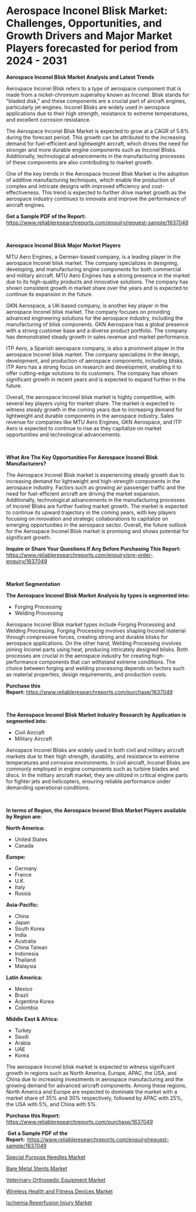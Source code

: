 <p><h1>Aerospace Inconel Blisk Market: Challenges, Opportunities, and Growth Drivers and Major Market Players forecasted for period from 2024 - 2031</h1></p><p><strong>Aerospace Inconel Blisk Market Analysis and Latest Trends</strong></p>
<p><p>Aerospace Inconel Blisk refers to a type of aerospace component that is made from a nickel-chromium superalloy known as Inconel. Blisk stands for "bladed disk," and these components are a crucial part of aircraft engines, particularly jet engines. Inconel Blisks are widely used in aerospace applications due to their high strength, resistance to extreme temperatures, and excellent corrosion resistance.</p><p>The Aerospace Inconel Blisk Market is expected to grow at a CAGR of 5.6% during the forecast period. This growth can be attributed to the increasing demand for fuel-efficient and lightweight aircraft, which drives the need for stronger and more durable engine components such as Inconel Blisks. Additionally, technological advancements in the manufacturing processes of these components are also contributing to market growth.</p><p>One of the key trends in the Aerospace Inconel Blisk Market is the adoption of additive manufacturing techniques, which enable the production of complex and intricate designs with improved efficiency and cost-effectiveness. This trend is expected to further drive market growth as the aerospace industry continues to innovate and improve the performance of aircraft engines.</p></p>
<p><strong>Get a Sample PDF of the Report:&nbsp;</strong> <a href="https://www.reliableresearchreports.com/enquiry/request-sample/1637049">https://www.reliableresearchreports.com/enquiry/request-sample/1637049</a></p>
<p>&nbsp;</p>
<p><strong>Aerospace Inconel Blisk Major Market Players</strong></p>
<p><p>MTU Aero Engines, a German-based company, is a leading player in the aerospace Inconel blisk market. The company specializes in designing, developing, and manufacturing engine components for both commercial and military aircraft. MTU Aero Engines has a strong presence in the market due to its high-quality products and innovative solutions. The company has shown consistent growth in market share over the years and is expected to continue its expansion in the future.</p><p>GKN Aerospace, a UK-based company, is another key player in the aerospace Inconel blisk market. The company focuses on providing advanced engineering solutions for the aerospace industry, including the manufacturing of blisk components. GKN Aerospace has a global presence with a strong customer base and a diverse product portfolio. The company has demonstrated steady growth in sales revenue and market performance.</p><p>ITP Aero, a Spanish aerospace company, is also a prominent player in the aerospace Inconel blisk market. The company specializes in the design, development, and production of aerospace components, including blisks. ITP Aero has a strong focus on research and development, enabling it to offer cutting-edge solutions to its customers. The company has shown significant growth in recent years and is expected to expand further in the future.</p><p>Overall, the aerospace Inconel blisk market is highly competitive, with several key players vying for market share. The market is expected to witness steady growth in the coming years due to increasing demand for lightweight and durable components in the aerospace industry. Sales revenue for companies like MTU Aero Engines, GKN Aerospace, and ITP Aero is expected to continue to rise as they capitalize on market opportunities and technological advancements.</p></p>
<p>&nbsp;</p>
<p><strong>What Are The Key Opportunities For Aerospace Inconel Blisk Manufacturers?</strong></p>
<p><p>The Aerospace Inconel Blisk market is experiencing steady growth due to increasing demand for lightweight and high-strength components in the aerospace industry. Factors such as growing air passenger traffic and the need for fuel-efficient aircraft are driving the market expansion. Additionally, technological advancements in the manufacturing processes of Inconel Blisks are further fueling market growth. The market is expected to continue its upward trajectory in the coming years, with key players focusing on innovation and strategic collaborations to capitalize on emerging opportunities in the aerospace sector. Overall, the future outlook for the Aerospace Inconel Blisk market is promising and shows potential for significant growth.</p></p>
<p><strong>Inquire or Share Your Questions If Any Before Purchasing This Report:</strong> <a href="https://www.reliableresearchreports.com/enquiry/pre-order-enquiry/1637049">https://www.reliableresearchreports.com/enquiry/pre-order-enquiry/1637049</a></p>
<p>&nbsp;</p>
<p><strong>Market Segmentation</strong></p>
<p><strong>The Aerospace Inconel Blisk Market Analysis by types is segmented into:</strong></p>
<p><ul><li>Forging Processing</li><li>Welding Processing</li></ul></p>
<p><p>Aerospace Inconel Blisk market types include Forging Processing and Welding Processing. Forging Processing involves shaping Inconel material through compressive forces, creating strong and durable blisks for aerospace applications. On the other hand, Welding Processing involves joining Inconel parts using heat, producing intricately designed blisks. Both processes are crucial in the aerospace industry for creating high-performance components that can withstand extreme conditions. The choice between forging and welding processing depends on factors such as material properties, design requirements, and production costs.</p></p>
<p><strong>Purchase this Report:&nbsp;</strong><a href="https://www.reliableresearchreports.com/purchase/1637049">https://www.reliableresearchreports.com/purchase/1637049</a></p>
<p>&nbsp;</p>
<p><strong>The Aerospace Inconel Blisk Market Industry Research by Application is segmented into:</strong></p>
<p><ul><li>Civil Aircraft</li><li>Military Aircraft</li></ul></p>
<p><p>Aerospace Inconel Blisks are widely used in both civil and military aircraft markets due to their high strength, durability, and resistance to extreme temperatures and corrosive environments. In civil aircraft, Inconel Blisks are commonly employed in engine components such as turbine blades and discs. In the military aircraft market, they are utilized in critical engine parts for fighter jets and helicopters, ensuring reliable performance under demanding operational conditions.</p></p>
<p>&nbsp;</p>
<p><strong>In terms of Region, the Aerospace Inconel Blisk Market Players available by Region are:</strong></p>
<p>
    <p> <strong> North America: </strong>
        <ul>
            <li>United States</li>
            <li>Canada</li>
        </ul>
        </p> 
    <p> <strong> Europe: </strong>
        <ul>
            <li>Germany</li>
            <li>France</li>
            <li>U.K.</li>
            <li>Italy</li>
            <li>Russia</li>
        </ul>
        </p> 
    <p> <strong> Asia-Pacific: </strong>
        <ul>
            <li>China</li>
            <li>Japan</li>
            <li>South Korea</li>
            <li>India</li>
            <li>Australia</li>
            <li>China Taiwan</li>
            <li>Indonesia</li>
            <li>Thailand</li>
            <li>Malaysia</li>
        </ul>
        </p> 
    <p> <strong> Latin America: </strong>
        <ul>
            <li>Mexico</li>
            <li>Brazil</li>
            <li>Argentina Korea</li>
            <li>Colombia</li>
        </ul>
        </p> 
    <p> <strong> Middle East & Africa: </strong>
        <ul>
            <li>Turkey</li>
            <li>Saudi</li>
            <li>Arabia</li>
            <li>UAE</li>
            <li>Korea</li>
        </ul>
    </p>
    </p>
<p><p>The aerospace Inconel blisk market is expected to witness significant growth in regions such as North America, Europe, APAC, the USA, and China due to increasing investments in aerospace manufacturing and the growing demand for advanced aircraft components. Among these regions, North America and Europe are expected to dominate the market with a market share of 35% and 30% respectively, followed by APAC with 25%, the USA with 5%, and China with 5%.</p></p>
<p><strong>Purchase this Report: </strong><a href="https://www.reliableresearchreports.com/purchase/1637049">https://www.reliableresearchreports.com/purchase/1637049</a></p>
<p>&nbsp;<strong>Get a Sample PDF of the Report:&nbsp;&nbsp;</strong><a href="https://www.reliableresearchreports.com/enquiry/request-sample/1637049">https://www.reliableresearchreports.com/enquiry/request-sample/1637049</a></p>
<p><strong></strong></p>
<p><p><a href="https://medium.com/@royross51/special-purpose-needles-market-share-evolution-and-market-growth-trends-2024-2031-041db284aa9e">Special Purpose Needles Market</a></p><p><a href="https://medium.com/@dorothybrooks53/bare-metal-stents-market-size-cagr-trends-2024-2030-9a160d872e32">Bare Metal Stents Market</a></p><p><a href="https://medium.com/@ameliahaleyi77567/analyzing-veterinary-orthopedic-equipment-market-global-industry-perspective-and-forecast-2024-to-bcb1e52678fe">Veterinary Orthopedic Equipment Market</a></p><p><a href="https://medium.com/@royross51/wireless-health-and-fitness-devices-market-competitive-analysis-market-trends-and-forecast-to-eca7bd423a27">Wireless Health and Fitness Devices Market</a></p><p><a href="https://medium.com/@shanieprice69879/ischemia-reperfusion-injury-market-exploring-market-share-market-trends-and-future-growth-1d04cff96404">Ischemia Reperfusion Injury Market</a></p></p>